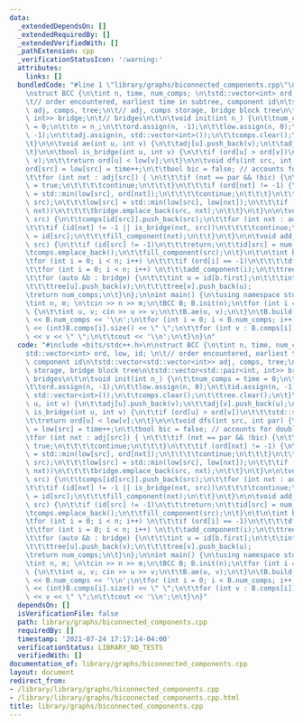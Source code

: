 ```yaml
---
data:
  _extendedDependsOn: []
  _extendedRequiredBy: []
  _extendedVerifiedWith: []
  _pathExtension: cpp
  _verificationStatusIcon: ':warning:'
  attributes:
    links: []
  bundledCode: "#line 1 \"library/graphs/biconnected_components.cpp\"\n#include <bits/stdc++.h>\n\
    \nstruct BCC {\n\tint n, time, num_comps; \n\tstd::vector<int> ord, low, id; \n\
    \t// order encountered, earliest time in subtree, component id\n\tstd::vector<std::vector<int>>\
    \ adj, comps, tree;\n\t// adj, comps storage, bridge block tree\n\tstd::vector<std::pair<int,\
    \ int>> bridge;\n\t// bridges\n\t\n\tvoid init(int n_) {\n\t\tnum_comps = time\
    \ = 0;\n\t\tn = n_;\n\t\tord.assign(n, -1);\n\t\tlow.assign(n, 0);\n\t\tid.assign(n,\
    \ -1);\n\t\tadj.assign(n, std::vector<int>());\n\t\tcomps.clear();\n\t\ttree.clear();\n\
    \t}\n\n\tvoid ae(int u, int v) {\n\t\tadj[u].push_back(v);\n\t\tadj[v].push_back(u);\n\
    \t}\n\n\tbool is_bridge(int u, int v) {\n\t\tif (ord[u] > ord[v])\n\t\t\tstd::swap(u,\
    \ v);\n\t\treturn ord[u] < low[v];\n\t}\n\n\tvoid dfs(int src, int par) {\n\t\t\
    ord[src] = low[src] = time++;\n\t\tbool bic = false; // accounts for double edges\n\
    \t\tfor (int nxt : adj[src]) { \n\t\t\tif (nxt == par && !bic) {\n\t\t\t\tbic\
    \ = true;\n\t\t\t\tcontinue;\n\t\t\t}\n\t\t\tif (ord[nxt] != -1) {\n\t\t\t\tlow[src]\
    \ = std::min(low[src], ord[nxt]);\n\t\t\t\tcontinue;\n\t\t\t}\n\t\t\tdfs(nxt,\
    \ src);\n\t\t\tlow[src] = std::min(low[src], low[nxt]);\n\t\t\tif (is_bridge(src,\
    \ nxt))\n\t\t\t\tbridge.emplace_back(src, nxt);\n\t\t}\n\t}\n\n\tvoid fill_component(int\
    \ src) {\n\t\tcomps[id[src]].push_back(src);\n\t\tfor (int nxt : adj[src]) {\n\
    \t\t\tif (id[nxt] != -1 || is_bridge(nxt, src))\n\t\t\t\tcontinue;\n\t\t\tid[nxt]\
    \ = id[src];\n\t\t\tfill_component(nxt);\n\t\t}\n\t}\n\n\tvoid add_component(int\
    \ src) {\n\t\tif (id[src] != -1)\n\t\t\treturn;\n\t\tid[src] = num_comps++;\n\t\
    \tcomps.emplace_back();\n\t\tfill_component(src);\n\t}\n\t\n\tint build() {\n\t\
    \tfor (int i = 0; i < n; i++) \n\t\t\tif (ord[i] == -1)\n\t\t\t\tdfs(i, -1);\n\
    \t\tfor (int i = 0; i < n; i++) \n\t\t\tadd_component(i);\n\t\ttree.resize(num_comps);\n\
    \t\tfor (auto &b : bridge) {\n\t\t\tint u = id[b.first];\n\t\t\tint v = id[b.second];\n\
    \t\t\ttree[u].push_back(v);\n\t\t\ttree[v].push_back(u);            \n\t\t}\n\t\
    \treturn num_comps;\n\t}\n};\n\nint main() {\n\tusing namespace std;\n\tios_base::sync_with_stdio(0);\n\
    \tint n, m; \n\tcin >> n >> m;\n\tBCC B; B.init(n);\n\tfor (int i = 0; i < m ;i++)\
    \ {\n\t\tint u, v; cin >> u >> v;\n\t\tB.ae(u, v);\n\t}\n\tB.build();\n\tcout\
    \ << B.num_comps << '\\n';\n\tfor (int i = 0; i < B.num_comps; i++) {\n\t\tcout\
    \ << (int)B.comps[i].size() << \" \";\n\t\tfor (int v : B.comps[i]) \n\t\t\tcout\
    \ << v << \" \";\n\t\tcout << '\\n';\n\t}\n}\n"
  code: "#include <bits/stdc++.h>\n\nstruct BCC {\n\tint n, time, num_comps; \n\t\
    std::vector<int> ord, low, id; \n\t// order encountered, earliest time in subtree,\
    \ component id\n\tstd::vector<std::vector<int>> adj, comps, tree;\n\t// adj, comps\
    \ storage, bridge block tree\n\tstd::vector<std::pair<int, int>> bridge;\n\t//\
    \ bridges\n\t\n\tvoid init(int n_) {\n\t\tnum_comps = time = 0;\n\t\tn = n_;\n\
    \t\tord.assign(n, -1);\n\t\tlow.assign(n, 0);\n\t\tid.assign(n, -1);\n\t\tadj.assign(n,\
    \ std::vector<int>());\n\t\tcomps.clear();\n\t\ttree.clear();\n\t}\n\n\tvoid ae(int\
    \ u, int v) {\n\t\tadj[u].push_back(v);\n\t\tadj[v].push_back(u);\n\t}\n\n\tbool\
    \ is_bridge(int u, int v) {\n\t\tif (ord[u] > ord[v])\n\t\t\tstd::swap(u, v);\n\
    \t\treturn ord[u] < low[v];\n\t}\n\n\tvoid dfs(int src, int par) {\n\t\tord[src]\
    \ = low[src] = time++;\n\t\tbool bic = false; // accounts for double edges\n\t\
    \tfor (int nxt : adj[src]) { \n\t\t\tif (nxt == par && !bic) {\n\t\t\t\tbic =\
    \ true;\n\t\t\t\tcontinue;\n\t\t\t}\n\t\t\tif (ord[nxt] != -1) {\n\t\t\t\tlow[src]\
    \ = std::min(low[src], ord[nxt]);\n\t\t\t\tcontinue;\n\t\t\t}\n\t\t\tdfs(nxt,\
    \ src);\n\t\t\tlow[src] = std::min(low[src], low[nxt]);\n\t\t\tif (is_bridge(src,\
    \ nxt))\n\t\t\t\tbridge.emplace_back(src, nxt);\n\t\t}\n\t}\n\n\tvoid fill_component(int\
    \ src) {\n\t\tcomps[id[src]].push_back(src);\n\t\tfor (int nxt : adj[src]) {\n\
    \t\t\tif (id[nxt] != -1 || is_bridge(nxt, src))\n\t\t\t\tcontinue;\n\t\t\tid[nxt]\
    \ = id[src];\n\t\t\tfill_component(nxt);\n\t\t}\n\t}\n\n\tvoid add_component(int\
    \ src) {\n\t\tif (id[src] != -1)\n\t\t\treturn;\n\t\tid[src] = num_comps++;\n\t\
    \tcomps.emplace_back();\n\t\tfill_component(src);\n\t}\n\t\n\tint build() {\n\t\
    \tfor (int i = 0; i < n; i++) \n\t\t\tif (ord[i] == -1)\n\t\t\t\tdfs(i, -1);\n\
    \t\tfor (int i = 0; i < n; i++) \n\t\t\tadd_component(i);\n\t\ttree.resize(num_comps);\n\
    \t\tfor (auto &b : bridge) {\n\t\t\tint u = id[b.first];\n\t\t\tint v = id[b.second];\n\
    \t\t\ttree[u].push_back(v);\n\t\t\ttree[v].push_back(u);            \n\t\t}\n\t\
    \treturn num_comps;\n\t}\n};\n\nint main() {\n\tusing namespace std;\n\tios_base::sync_with_stdio(0);\n\
    \tint n, m; \n\tcin >> n >> m;\n\tBCC B; B.init(n);\n\tfor (int i = 0; i < m ;i++)\
    \ {\n\t\tint u, v; cin >> u >> v;\n\t\tB.ae(u, v);\n\t}\n\tB.build();\n\tcout\
    \ << B.num_comps << '\\n';\n\tfor (int i = 0; i < B.num_comps; i++) {\n\t\tcout\
    \ << (int)B.comps[i].size() << \" \";\n\t\tfor (int v : B.comps[i]) \n\t\t\tcout\
    \ << v << \" \";\n\t\tcout << '\\n';\n\t}\n}"
  dependsOn: []
  isVerificationFile: false
  path: library/graphs/biconnected_components.cpp
  requiredBy: []
  timestamp: '2021-07-24 17:17:14-04:00'
  verificationStatus: LIBRARY_NO_TESTS
  verifiedWith: []
documentation_of: library/graphs/biconnected_components.cpp
layout: document
redirect_from:
- /library/library/graphs/biconnected_components.cpp
- /library/library/graphs/biconnected_components.cpp.html
title: library/graphs/biconnected_components.cpp
---
```


